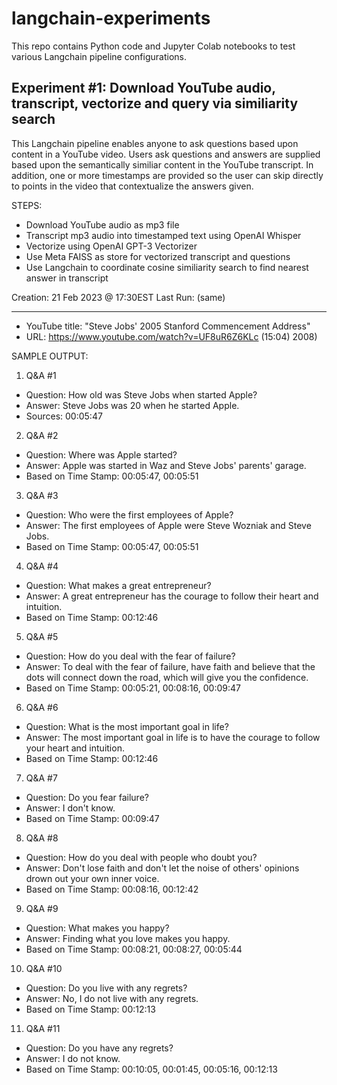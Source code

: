 # langchain-experiments
This repo contains Python code and Jupyter Colab notebooks to test various Langchain pipeline configurations.


## Experiment #1: Download YouTube audio, transcript, vectorize and query via similiarity search

This Langchain pipeline enables anyone to ask questions based upon content in a YouTube video. Users ask questions and answers are supplied based upon the semantically similiar content in the YouTube transcript. In addition, one or more timestamps are provided so the user can skip directly to points in the video that contextualize the answers given.

STEPS:

* Download YouTube audio as mp3 file
* Transcript mp3 audio into timestamped text using OpenAI Whisper
* Vectorize using OpenAI GPT-3 Vectorizer
* Use Meta FAISS as store for vectorized transcript and questions
* Use Langchain to coordinate cosine similiarity search to find nearest answer in transcript

Creation: 21 Feb 2023 @ 17:30EST
Last Run: (same)

---

* YouTube title: "Steve Jobs' 2005 Stanford Commencement Address"
* URL: https://www.youtube.com/watch?v=UF8uR6Z6KLc (15:04) 2008)

SAMPLE OUTPUT:

1. Q&A #1
* Question: How old was Steve Jobs when started Apple?
* Answer:  Steve Jobs was 20 when he started Apple.
* Sources: 00:05:47
2. Q&A #2
* Question: Where was Apple started?
* Answer:  Apple was started in Waz and Steve Jobs' parents' garage.
* Based on Time Stamp: 00:05:47, 00:05:51
3. Q&A #3
* Question: Who were the first employees of Apple?
* Answer:  The first employees of Apple were Steve Wozniak and Steve Jobs.
* Based on Time Stamp: 00:05:47, 00:05:51
4. Q&A #4
* Question: What makes a great entrepreneur?
* Answer:  A great entrepreneur has the courage to follow their heart and intuition.
* Based on Time Stamp: 00:12:46
5. Q&A #5
* Question: How do you deal with the fear of failure?
* Answer:  To deal with the fear of failure, have faith and believe that the dots will connect down the road, which will give you the confidence.
* Based on Time Stamp: 00:05:21, 00:08:16, 00:09:47
6. Q&A #6
* Question: What is the most important goal in life?
* Answer:  The most important goal in life is to have the courage to follow your heart and intuition.
* Based on Time Stamp: 00:12:46
7. Q&A #7
* Question: Do you fear failure?
* Answer:  I don't know.
* Based on Time Stamp: 00:09:47
8. Q&A #8
* Question: How do you deal with people who doubt you?
* Answer:  Don't lose faith and don't let the noise of others' opinions drown out your own inner voice.
* Based on Time Stamp: 00:08:16, 00:12:42
9. Q&A #9
* Question: What makes you happy?
* Answer:  Finding what you love makes you happy.
* Based on Time Stamp: 00:08:21, 00:08:27, 00:05:44
10. Q&A #10
* Question: Do you live with any regrets?
* Answer:  No, I do not live with any regrets.
* Based on Time Stamp: 00:12:13
11. Q&A #11
* Question: Do you have any regrets?
* Answer:  I do not know.
* Based on Time Stamp: 00:10:05, 00:01:45, 00:05:16, 00:12:13
